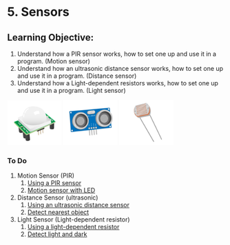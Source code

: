 # 5. Sensors

## Learning Objective: 
1. Understand how a PIR sensor works, how to set one up and use it in a program. (Motion sensor)
2. Understand how an ultrasonic distance sensor works, how to set one up and use it in a program. (Distance sensor)
3. Understand how a Light-dependent resistors works, how to set one up and use it in a program. (Light sensor)

<img src="pir_module.png" width="25%" height="25%"> <img src="ultrasonic-distance-sensor.png" width="25%" height="25%"> <img src="ldr.png" width="25%" height="25%">

### To Do
1. Motion Sensor (PIR)
    1. [Using a PIR sensor](https://projects.raspberrypi.org/en/projects/physical-computing/11)
    1. [Motion sensor with LED](https://gpiozero.readthedocs.io/en/stable/recipes.html#motion-sensor)
1. Distance Sensor (ultrasonic)
    1. [Using an ultrasonic distance sensor](https://projects.raspberrypi.org/en/projects/physical-computing/12)
    1. [Detect nearest object](https://gpiozero.readthedocs.io/en/stable/recipes.html#distance-sensor)
3. Light Sensor (Light-dependent resistor)
    1. [Using a light-dependent resistor](https://projects.raspberrypi.org/en/projects/physical-computing/10)
    1. [Detect light and dark](https://gpiozero.readthedocs.io/en/stable/recipes.html#light-sensor)
